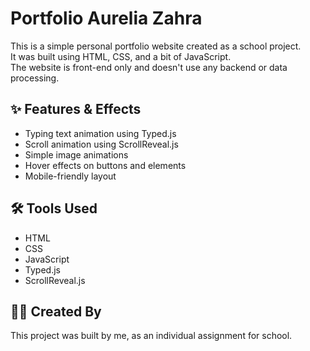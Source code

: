 # Portfolio Aurelia Zahra

This is a simple personal portfolio website created as a school project.  
It was built using HTML, CSS, and a bit of JavaScript.  
The website is front-end only and doesn't use any backend or data processing.

## ✨ Features & Effects

- Typing text animation using Typed.js
- Scroll animation using ScrollReveal.js
- Simple image animations
- Hover effects on buttons and elements
- Mobile-friendly layout

## 🛠️ Tools Used

- HTML
- CSS
- JavaScript
- Typed.js
- ScrollReveal.js

## 👩‍💻 Created By

This project was built by me, as an individual assignment for school.

